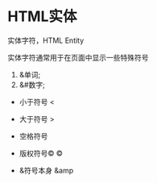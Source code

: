 # HTML实体

实体字符，HTML Entity

实体字符通常用于在页面中显示一些特殊符号

1. &单词;
2. &#数字;


- 小于符号
&lt;

- 大于符号
&gt;

- 空格符号
&nbsp;

- 版权符号©
&copy;

- &符号本身
&amp